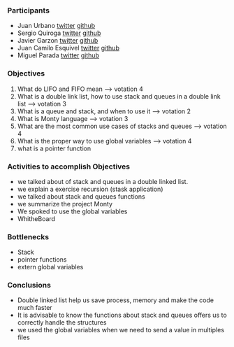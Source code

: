 ### Participants
* Juan Urbano [twitter](https://www.twitter.com/juan13uy)  [github](https://github.com/juan-skill)
* Sergio Quiroga [twitter](https://www.twitter.com/dbravobel)  [github](https://github.com/dbravo0)
* Javier Garzon [twitter](https://www.twitter.com/juan13uy)  [github](https://github.com/juan-skill)
* Juan Camilo Esquivel [twitter](https://www.twitter.com/cmlesquivel)  [github](https://github.com/cmlesquivel)
* Miguel Parada [twitter](https://www.twitter.com/jclopez100)  [github](https://github.com/Juan-Bogota) 

### Objectives
1. What do LIFO and FIFO mean --> votation 4
2. What is a double link list, how to use stack and queues in a double link list --> votation 3
3. What is a queue and stack, and when to use it --> votation 2
4. What is Monty language --> votation 3
5. What are the most common use cases of stacks and queues --> votation 4
6. What is the proper way to use global variables --> votation 4
7. what is a pointer function


### Activities to accomplish Objectives
* we talked about of stack and queues in a  double linked list.
* we explain a exercise recursion (stask application)
* we talked about stack and queues functions 
* we summarize the project Monty
* We spoked to use the global variables
* WhitheBoard


### Bottlenecks

* Stack 
* pointer functions
* extern global variables

### Conclusions
* Double linked list help us save process, memory and make the code much faster
* It is advisable to know the functions about stack and queues offers us to correctly handle the structures
* we used the global variables when we need to send a value in multiples files 
